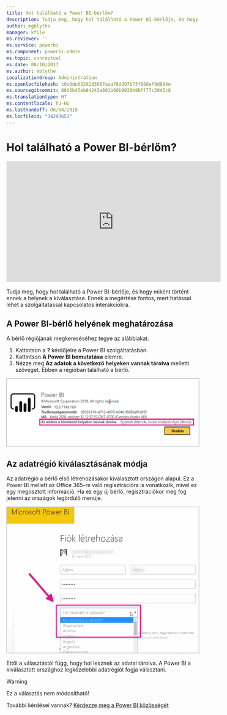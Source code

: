 ```yaml
---
title: Hol található a Power BI-bérlőm?
description: Tudja meg, hogy hol található a Power BI-bérlője, és hogy miként történt ennek a helynek a kiválasztása. Ennek a megértése fontos, mert hatással lehet a szolgáltatással kapcsolatos interakciókra.
author: mgblythe
manager: kfile
ms.reviewer: ''
ms.service: powerbi
ms.component: powerbi-admin
ms.topic: conceptual
ms.date: 08/10/2017
ms.author: mblythe
LocalizationGroup: Administration
ms.openlocfilehash: c0c6de63292d3087aaa78dd97b73f868ef9d804e
ms.sourcegitcommit: 80d6b45eb84243e801b60b9038b9bff77c30d5c8
ms.translationtype: HT
ms.contentlocale: hu-HU
ms.lasthandoff: 06/04/2018
ms.locfileid: "34293651"
---
```

# <a name="where-is-my-power-bi-tenant-located"></a>Hol található a Power BI-bérlőm?
<iframe width="560" height="315" src="https://www.youtube.com/embed/0fOxaHJPvdM?showinfo=0" frameborder="0" allowfullscreen></iframe>

Tudja meg, hogy hol található a Power BI-bérlője, és hogy miként történt ennek a helynek a kiválasztása. Ennek a megértése fontos, mert hatással lehet a szolgáltatással kapcsolatos interakciókra.

## <a name="how-to-determine-where-your-power-bi-tenant-is-located"></a>A Power BI-bérlő helyének meghatározása
A bérlő régiójának megkereséséhez tegye az alábbiakat.

1. Kattintson a **?** kérdőjelre a Power BI szolgáltatásban.
2. Kattintson **A Power BI bemutatása** elemre.
3. Nézze meg **Az adatok a következő helyeken vannak tárolva** melletti szöveget. Ebben a régióban található a bérlő.

![](media/service-admin-where-is-my-tenant-located/power-bi-data-region.png)

## <a name="how-the-data-region-is-selected"></a>Az adatrégió kiválasztásának módja
Az adatrégió a bérlő első létrehozásakor kiválasztott országon alapul. Ez a Power BI mellett az Office 365-re való regisztrációra is vonatkozik, mivel ez egy megosztott információ. Ha ez egy új bérlő, regisztrációkor meg fog jelenni az országok legördülő menüje.

![](media/service-admin-where-is-my-tenant-located/sign-up-country-selection.png)

Ettől a választástól függ, hogy hol lesznek az adatai tárolva. A Power BI a kiválasztott országhoz legközelebbi adatrégiót fogja választani.

> [!WARNING]
> Ez a választás nem módosítható!
> 
> 

További kérdései vannak? [Kérdezze meg a Power BI közösségét](http://community.powerbi.com/)

